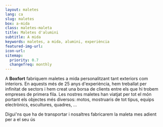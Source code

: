 ```yaml
---
layout: maletes
lang: ca
slug: maletes
box: a-mida
class: maletes-maleta
title: Maletes d'alumini
subtitle: A mida
keywords: maletes, a mida, alumini, experiència
featured-img-url:
icon-url: 
sitemap:
  priority: 0.7
  changefreq: monthly
---
```


A **Boxfort** fabriquem maletes a mida personalitzant tant exteriors com interiors. 
En aquests més de 25 anys d'experiència, hem treballat per infinitat de sectors i hem creat una borsa de clients entre els que hi trobem empreses de primera fila. Les nostres maletes han viatjat per tot el món portant els objectes més diversos: motos, mostruaris de tot tipus, equips electrònics, escultures, quadres, ...

Digui'ns que ha de transportar i nosaltres fabricarem la maleta mes adient per a el seu ús
